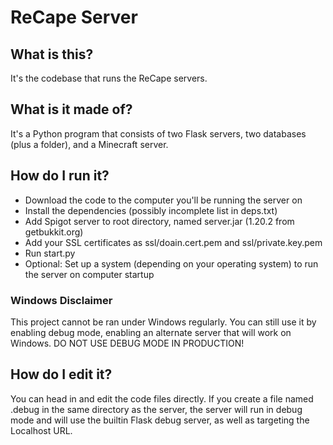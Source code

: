 # ReCape Server
## What is this?
It's the codebase that runs the ReCape servers.

## What is it made of?
It's a Python program that consists of two Flask servers, two databases (plus a folder), and a Minecraft server.

## How do I run it?
- Download the code to the computer you'll be running the server on
- Install the dependencies (possibly incomplete list in deps.txt)
- Add Spigot server to root directory, named server.jar (1.20.2 from getbukkit.org)
- Add your SSL certificates as ssl/doain.cert.pem and ssl/private.key.pem
- Run start.py
- Optional: Set up a system (depending on your operating system) to run the server on computer startup

### Windows Disclaimer
This project cannot be ran under Windows regularly. You can still use it by enabling debug mode, enabling an alternate server that will work on Windows. DO NOT USE DEBUG MODE IN PRODUCTION!

## How do I edit it?
You can head in and edit the code files directly. If you create a file named .debug in the same directory as the server, the server will run in debug mode and will use the builtin Flask debug server, as well as targeting the Localhost URL.
